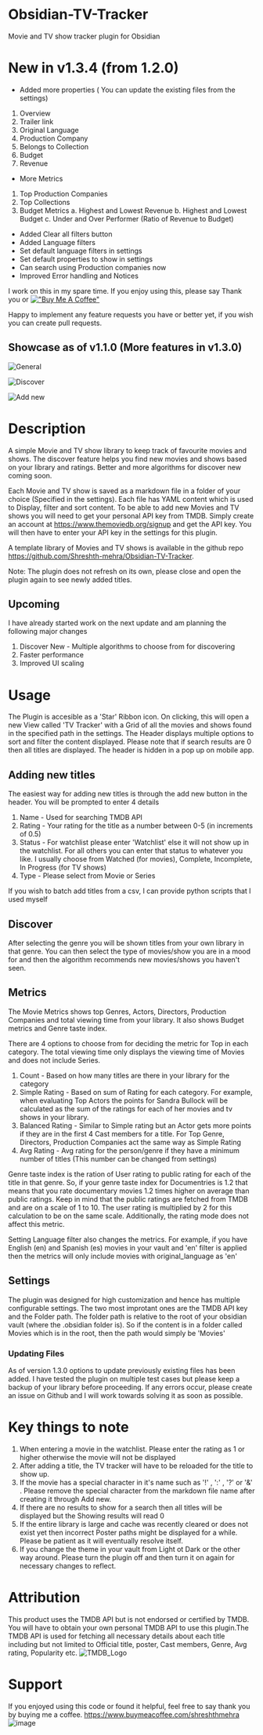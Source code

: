 # Obsidian-TV-Tracker

Movie and TV show tracker plugin for Obsidian

# New in v1.3.4 (from 1.2.0)

-   Added more properties ( You can update the existing files from the settings)

1. Overview
2. Trailer link
3. Original Language
4. Production Company
5. Belongs to Collection
6. Budget
7. Revenue

-   More Metrics

1. Top Production Companies
2. Top Collections
3. Budget Metrics
   a. Highest and Lowest Revenue
   b. Highest and Lowest Budget
   c. Under and Over Performer (Ratio of Revenue to Budget)

-   Added Clear all filters button
-   Added Language filters
-   Set default language filters in settings
-   Set default properties to show in settings
-   Can search using Production companies now
-   Improved Error handling and Notices

I work on this in my spare time. If you enjoy using this, please say Thank you or
[!["Buy Me A Coffee"](https://www.buymeacoffee.com/assets/img/custom_images/orange_img.png)](https://www.buymeacoffee.com/shreshthmehra)

Happy to implement any feature requests you have or better yet, if you wish you can create pull requests.

## Showcase as of v1.1.0 (More features in v1.3.0)

![General](https://raw.githubusercontent.com/Shreshth-mehra/Obsidian-TV-Tracker/main/Showcase/general2.gif)

![Discover](https://raw.githubusercontent.com/Shreshth-mehra/Obsidian-TV-Tracker/main/Showcase/discover.gif)

![Add new](https://raw.githubusercontent.com/Shreshth-mehra/Obsidian-TV-Tracker/main/Showcase/addnew2.gif)

# Description

A simple Movie and TV show library to keep track of favourite movies and shows. The discover feature helps you find new movies and shows based on your library and ratings. Better and more algorithms for discover new coming soon.

Each Movie and TV show is saved as a markdown file in a folder of your choice (Specified in the settings). Each file has YAML content which is used to Display, filter and sort content. To be able to add new Movies and TV shows you will need to get your personal API key from TMDB. Simply create an account at https://www.themoviedb.org/signup and get the API key. You will then have to enter your API key in the settings for this plugin.

A template library of Movies and TV shows is available in the github repo https://github.com/Shreshth-mehra/Obsidian-TV-Tracker.

Note: The plugin does not refresh on its own, please close and open the plugin again to see newly added titles.

## Upcoming

I have already started work on the next update and am planning the following major changes

1. Discover New - Multiple algorithms to choose from for discovering
2. Faster performance
3. Improved UI scaling

# Usage

The Plugin is accesible as a 'Star' Ribbon icon. On clicking, this will open a new View called 'TV Tracker' with a Grid of all the movies and shows found in the specified path in the settings. The Header displays multiple options to sort and filter the content displayed. Please note that if search results are 0 then all titles are displayed. The header is hidden in a pop up on mobile app.

## Adding new titles

The easiest way for adding new titles is through the add new button in the header. You will be prompted to enter 4 details

1. Name - Used for searching TMDB API
2. Rating - Your rating for the title as a number between 0-5 (in increments of 0.5)
3. Status - For watchlist please enter 'Watchlist' else it will not show up in the watchlist. For all others you can enter that status to whatever you like. I usually choose from Watched (for movies), Complete, Incomplete, In Progress (for TV shows)
4. Type - Please select from Movie or Series

If you wish to batch add titles from a csv, I can provide python scripts that I used myself

## Discover

After selecting the genre you will be shown titles from your own library in that genre. You can then select the type of movies/show you are in a mood for and then the algorithm recommends new movies/shows you haven't seen.

## Metrics

The Movie Metrics shows top Genres, Actors, Directors, Production Companies and total viewing time from your library. It also shows Budget metrics and Genre taste index.

There are 4 options to choose from for deciding the metric for Top in each category. The total viewing time only displays the viewing time of Movies and does not include Series.

1. Count - Based on how many titles are there in your library for the category
2. Simple Rating - Based on sum of Rating for each category. For example, when evaluating Top Actors the points for Sandra Bullock will be calculated as the sum of the ratings for each of her movies and tv shows in your library.
3. Balanced Rating - Similar to Simple rating but an Actor gets more points if they are in the first 4 Cast members for a title. For Top Genre, Directors, Production Companies act the same way as Simple Rating
4. Avg Rating - Avg rating for the person/genre if they have a minimum number of titles (This number can be changed from settings)

Genre taste index is the ration of User rating to public rating for each of the title in that genre. So, if your genre taste index for Documentries is 1.2 that means that you rate documentary movies 1.2 times higher on average than public ratings. Keep in mind that the public ratings are fetched from TMDB and are on a scale of 1 to 10. The user rating is multiplied by 2 for this calculation to be on the same scale. Additionally, the rating mode does not affect this metric.

Setting Language filter also changes the metrics. For example, if you have English (en) and Spanish (es) movies in your vault and 'en' filter is applied then the metrics will only include movies with original_language as 'en'

## Settings

The plugin was designed for high customization and hence has multiple configurable settings. The two most improtant ones are the TMDB API key and the Folder path. The folder path is relative to the root of your obsidian vault (where the .obsidian folder is). So if the content is in a folder called Movies which is in the root, then the path would simply be 'Movies'

### Updating Files

As of version 1.3.0 options to update previously existing files has been added. I have tested the plugin on multiple test cases but please keep a backup of your library before proceeding. If any errors occur, please create an issue on Github and I will work towards solving it as soon as possible.

# Key things to note

1. When entering a movie in the watchlist. Please enter the rating as 1 or higher otherwise the movie will not be displayed
2. After adding a title, the TV tracker will have to be reloaded for the title to show up.
3. If the movie has a special character in it's name such as '!' , ':' , '?' or '&' . Please remove the special character from the markdown file name after creating it through Add new.
4. If there are no results to show for a search then all titles will be displayed but the Showing results will read 0
5. If the entire library is large and cache was recently cleared or does not exist yet then incorrect Poster paths might be displayed for a while. Please be patient as it will eventually resolve itself.
6. If you change the theme in your vault from Light ot Dark or the other way around. Please turn the plugin off and then turn it on again for necessary changes to reflect.

# Attribution

This product uses the TMDB API but is not endorsed or certified by TMDB. You will have to obtain your own personal TMDB API to use this plugin.The TMDB API is used for fetching all necessary details about each title including but not limited to Official title, poster, Cast members, Genre, Avg rating, Popularity etc.
![TMDB_Logo](https://www.themoviedb.org/assets/2/v4/logos/v2/blue_square_2-d537fb228cf3ded904ef09b136fe3fec72548ebc1fea3fbbd1ad9e36364db38b.svg)

# Support

If you enjoyed using this code or found it helpful, feel free to say thank you by buying me a coffee. https://www.buymeacoffee.com/shreshthmehra
![image](https://github.com/Shreshth-mehra/Obsidian-TV-Tracker/assets/39000100/070b470b-5051-4d42-8be0-4b417acacc0a)
